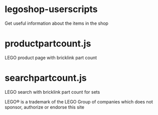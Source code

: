 # legoshop-userscripts
Get useful information about the items in the shop

# productpartcount.js
LEGO product page with bricklink part count

# searchpartcount.js
LEGO search with bricklink part count for sets

LEGO® is a trademark of the LEGO Group of companies which does not sponsor, authorize or endorse this site
